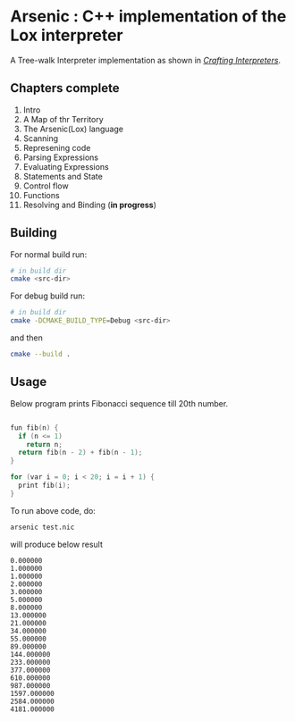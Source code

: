 # Arsenic : C++ implementation of the Lox interpreter
A Tree-walk Interpreter implementation as shown in [*Crafting Interpreters*](http://craftinginterpreters.com).

Chapters complete
---
1. Intro
2. A Map of thr Territory
3. The Arsenic(Lox) language
4. Scanning
5. Represening code
6. Parsing Expressions
7. Evaluating Expressions
8. Statements and State
9. Control flow
10. Functions
11. Resolving and Binding (**in progress**)

Building
---

For normal build run:

```sh
# in build dir
cmake <src-dir> 
```
For debug build run:

```sh
# in build dir
cmake -DCMAKE_BUILD_TYPE=Debug <src-dir> 
```

and then

```sh
cmake --build .
```

Usage
---

Below program prints Fibonacci sequence till 20th number.

```cpp

fun fib(n) {
  if (n <= 1)
    return n;
  return fib(n - 2) + fib(n - 1);
}

for (var i = 0; i < 20; i = i + 1) {
  print fib(i);
}
```

To run above code, do:
```sh
arsenic test.nic
```
will produce below result
```
0.000000
1.000000
1.000000
2.000000
3.000000
5.000000
8.000000
13.000000
21.000000
34.000000
55.000000
89.000000
144.000000
233.000000
377.000000
610.000000
987.000000
1597.000000
2584.000000
4181.000000
```



